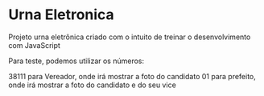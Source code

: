 # Urna Eletronica

Projeto urna eletrônica criado com o intuito de treinar o desenvolvimento com JavaScript

Para teste, podemos utilizar os números: 

38111 para Vereador, onde irá mostrar a foto do candidato
01 para prefeito, onde irá mostrar a foto do candidato e do seu vice

